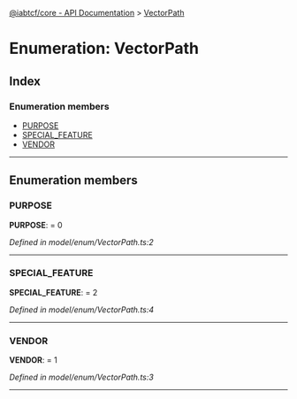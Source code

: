 [@iabtcf/core - API Documentation](../README.md) > [VectorPath](../enums/vectorpath.md)

# Enumeration: VectorPath

## Index

### Enumeration members

* [PURPOSE](vectorpath.md#purpose)
* [SPECIAL_FEATURE](vectorpath.md#special_feature)
* [VENDOR](vectorpath.md#vendor)

---

## Enumeration members

<a id="purpose"></a>

###  PURPOSE

**PURPOSE**:  = 0

*Defined in model/enum/VectorPath.ts:2*

___
<a id="special_feature"></a>

###  SPECIAL_FEATURE

**SPECIAL_FEATURE**:  = 2

*Defined in model/enum/VectorPath.ts:4*

___
<a id="vendor"></a>

###  VENDOR

**VENDOR**:  = 1

*Defined in model/enum/VectorPath.ts:3*

___

